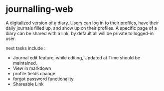 # journalling-web
A digitalized version of a diary. Users can log in to their profiles, have their daily journals filled up, and show up on their profiles. A specific page of a diary can be shared with a link, by default all will be private to logged-in user.

next tasks include :
- Journal edit feature, while editing, Updated at Time should be maintained.
- View in markdown
- profile fields change
- forgot password functionality
- Shareable Link
